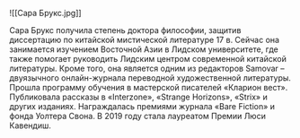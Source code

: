 ![[Сара Брукс.jpg]]

Сара Брукс получила степень доктора философии, защитив диссертацию по китайской мистической литературе 17 в. Сейчас она занимается изучением Восточной Азии в Лидском университете, где также помогает руководить Лидским центром современной китайской литературы. Кроме того, она является одним из редакторов Samovar – двуязычного онлайн-журнала переводной художественной литературы. Прошла программу обучения в мастерской писателей «Кларион вест». Публиковала рассказы в «Interzone», «Strange Horizons», «Strix» и других изданиях. Награждалась премиями журнала «Bare Fiction» и фонда Уолтера Свона. В 2019 году стала лауреатом Премии Люси Кавендиш.
